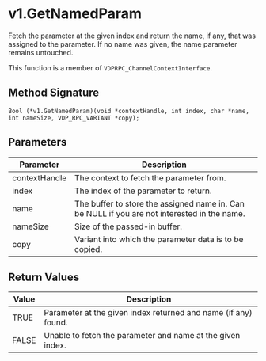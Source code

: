 # v1.GetNamedParam

Fetch the parameter at the given index and return the name, if any, that was assigned to the parameter. If no name was given, the name parameter remains untouched.

This function is a member of `VDPRPC_ChannelContextInterface`.

## Method Signature
```
Bool (*v1.GetNamedParam)(void *contextHandle, int index, char *name, int nameSize, VDP_RPC_VARIANT *copy); 
```

## Parameters

| Parameter | Description |
| --------- | ----------- |
| contextHandle | The context to fetch the parameter from. |
| index | The index of the parameter to return. |
| name | The buffer to store the assigned name in. Can be NULL if you are not interested in the name. |
| nameSize | Size of the passed-in buffer. |
| copy | Variant into which the parameter data is to be copied. |

## Return Values

| Value | Description |
| ----- | ----------- |
| TRUE | Parameter at the given index returned and name (if any) found. |
| FALSE | Unable to fetch the parameter and name at the given index. |


